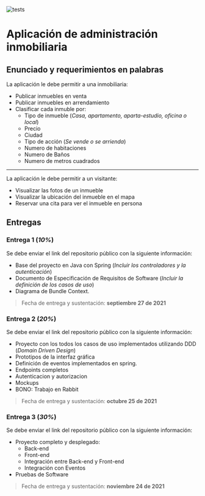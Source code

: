 ![tests](https://github.com/Chronomanteca/Proyecto-Programacion-Web/actions/workflows/gradle.yml/badge.svg)

# Aplicación de administración inmobiliaria

## **Enunciado y requerimientos en palabras**
La aplicación le debe permitir a una inmobiliaria:
* Publicar inmuebles en venta
* Publicar inmuebles en arrendamiento
* Clasificar cada inmuble por:
  * Tipo de inmueble (*Casa, apartamento, aparta-estudio, oficina o local*)
  * Precio
  * Ciudad
  * Tipo de acción (*Se vende o se arrienda*)
  * Numero de habitaciones
  * Numero de Baños
  * Numero de metros cuadrados
---
La aplicación le debe permitir a un visitante:
* Visualizar las fotos de un inmueble
* Visualizar la ubicación del inmueble en el mapa
* Reservar una cita para ver el inmueble en persona

## **Entregas**

### Entrega 1 (*10%*)
Se debe enviar el link del repositorio público con la siguiente información:
* Base del proyecto en Java con Spring (*Incluir los controladores y la autenticación*)
* Documento de Especificación de Requisitos de Software (*Incluir la definición de los casos de uso*)
* Diagrama de Bundle Context.
> Fecha de entrega y sustentación: **septiembre 27 de 2021**

### Entrega 2 (*20%*)
Se debe enviar el link del repositorio público con la siguiente información:
* Proyecto con los todos los casos de uso implementados utilizando DDD (*Domain Driven Design*)
* Prototipos de la interfaz gráfica
* Definición de eventos implementados en spring.
* Endpoints completos
* Autenticacion y autorizacion
* Mockups
* BONO: Trabajo en Rabbit
> Fecha de entrega y sustentación: **octubre 25 de 2021**
> 

### Entrega 3 (*30%*)
Se debe enviar el link del repositorio público con la siguiente información:
* Proyecto completo y desplegado:
  * Back-end
  * Front-end
  * Integración entre Back-end y Front-end
  * Integración con Eventos
* Pruebas de Software
> Fecha de entrega y sustentación: **noviembre 24 de 2021**


